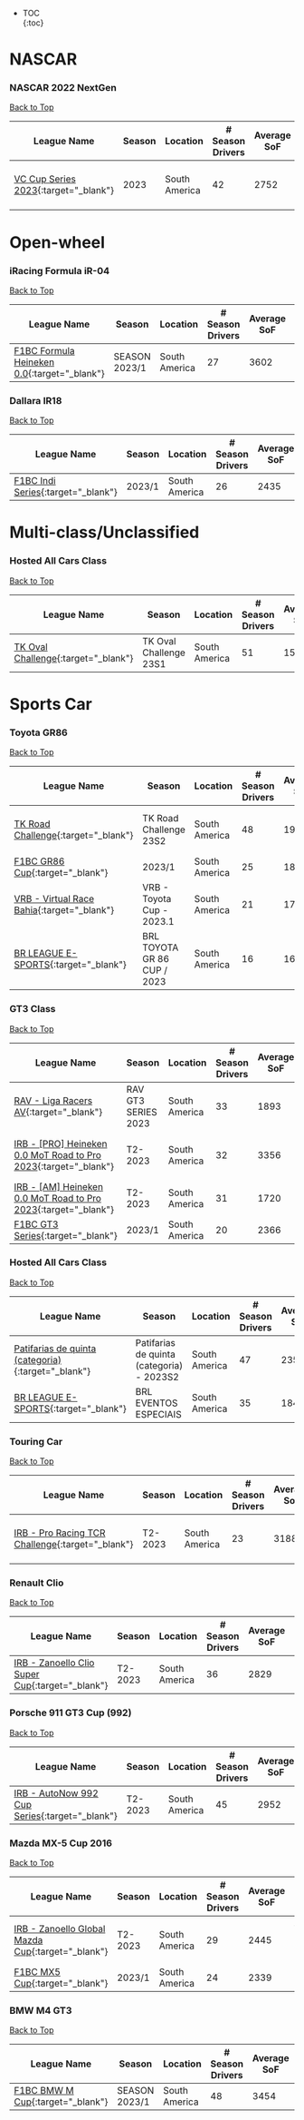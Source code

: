 * TOC  
{:toc}

# NASCAR

### NASCAR 2022 NextGen

[Back to Top](#)  

|                                                  League Name                                                  |Season|   Location  |# Season Drivers|Average SoF|   Upcoming Race  |        New York       |         London        |         Sydney         |
|---------------------------------------------------------------------------------------------------------------|------|-------------|----------------|-----------|------------------|-----------------------|-----------------------|------------------------|
|[VC Cup Series 2023](https://members.iracing.com/membersite/member/LeagueView.do?league=2982){:target="_blank"}| 2023 |South America|       42       |    2752   |Darlington Raceway|Mon, May 15 06:00PM EDT|Mon, May 15 11:00PM BST|Tue, May 16 08:00AM AEST|

# Open-wheel

### iRacing Formula iR-04

[Back to Top](#)  

|                                                      League Name                                                      |    Season   |   Location  |# Season Drivers|Average SoF|Upcoming Race|New York|London|Sydney|
|-----------------------------------------------------------------------------------------------------------------------|-------------|-------------|----------------|-----------|-------------|--------|------|------|
|[F1BC Formula Heineken 0\.0](https://members.iracing.com/membersite/member/LeagueView.do?league=8629){:target="_blank"}|SEASON 2023/1|South America|       27       |    3602   |             |        |      |      |

### Dallara IR18

[Back to Top](#)  

|                                                 League Name                                                 |Season|   Location  |# Season Drivers|Average SoF|Upcoming Race|New York|London|Sydney|
|-------------------------------------------------------------------------------------------------------------|------|-------------|----------------|-----------|-------------|--------|------|------|
|[F1BC Indi Series](https://members.iracing.com/membersite/member/LeagueView.do?league=9335){:target="_blank"}|2023/1|South America|       26       |    2435   |             |        |      |      |

# Multi-class/Unclassified

### Hosted All Cars Class

[Back to Top](#)  

|                                                  League Name                                                 |        Season        |   Location  |# Season Drivers|Average SoF|Upcoming Race|New York|London|Sydney|
|--------------------------------------------------------------------------------------------------------------|----------------------|-------------|----------------|-----------|-------------|--------|------|------|
|[TK Oval Challenge](https://members.iracing.com/membersite/member/LeagueView.do?league=9547){:target="_blank"}|TK Oval Challenge 23S1|South America|       51       |    1536   |             |        |      |      |

# Sports Car

### Toyota GR86

[Back to Top](#)  

|                                                      League Name                                                     |           Season           |   Location  |# Season Drivers|Average SoF|        Upcoming Race        |        New York       |         London        |         Sydney         |
|----------------------------------------------------------------------------------------------------------------------|----------------------------|-------------|----------------|-----------|-----------------------------|-----------------------|-----------------------|------------------------|
|    [TK Road Challenge](https://members.iracing.com/membersite/member/LeagueView.do?league=9313){:target="_blank"}    |   TK Road Challenge 23S2   |South America|       48       |    1985   |  Autódromo José Carlos Pace |Mon, May 22 05:40PM EDT|Mon, May 22 10:40PM BST|Tue, May 23 07:40AM AEST|
|      [F1BC GR86 Cup](https://members.iracing.com/membersite/member/LeagueView.do?league=9338){:target="_blank"}      |           2023/1           |South America|       25       |    1882   |                             |                       |                       |                        |
|[VRB \- Virtual Race Bahia](https://members.iracing.com/membersite/member/LeagueView.do?league=9658){:target="_blank"}|VRB \- Toyota Cup \- 2023\.1|South America|       21       |    1712   |Okayama International Circuit|Tue, May 16 06:00PM EDT|Tue, May 16 11:00PM BST|Wed, May 17 08:00AM AEST|
|   [BR LEAGUE E\-SPORTS](https://members.iracing.com/membersite/member/LeagueView.do?league=8144){:target="_blank"}   | BRL TOYOTA GR 86 CUP / 2023|South America|       16       |    1602   |                             |                       |                       |                        |

### GT3 Class

[Back to Top](#)  

|                                                                  League Name                                                                 |       Season      |   Location  |# Season Drivers|Average SoF|          Upcoming Race         |        New York       |         London        |         Sydney         |
|----------------------------------------------------------------------------------------------------------------------------------------------|-------------------|-------------|----------------|-----------|--------------------------------|-----------------------|-----------------------|------------------------|
|              [RAV \- Liga Racers AV](https://members.iracing.com/membersite/member/LeagueView.do?league=3454){:target="_blank"}              |RAV GT3 SERIES 2023|South America|       33       |    1893   |                                |                       |                       |                        |
|[IRB \- \[PRO\] Heineken 0\.0 MoT Road to Pro 2023](https://members.iracing.com/membersite/member/LeagueView.do?league=5022){:target="_blank"}|      T2\-2023     |South America|       32       |    3356   |Hockenheimring Baden-Württemberg|Mon, May 22 05:00PM EDT|Mon, May 22 10:00PM BST|Tue, May 23 07:00AM AEST|
| [IRB \- \[AM\] Heineken 0\.0 MoT Road to Pro 2023](https://members.iracing.com/membersite/member/LeagueView.do?league=1891){:target="_blank"}|      T2\-2023     |South America|       31       |    1720   |                                |                       |                       |                        |
|                 [F1BC GT3 Series](https://members.iracing.com/membersite/member/LeagueView.do?league=9336){:target="_blank"}                 |       2023/1      |South America|       20       |    2366   |                                |                       |                       |                        |

### Hosted All Cars Class

[Back to Top](#)  

|                                                          League Name                                                          |                   Season                   |   Location  |# Season Drivers|Average SoF| Upcoming Race|        New York       |         London        |         Sydney         |
|-------------------------------------------------------------------------------------------------------------------------------|--------------------------------------------|-------------|----------------|-----------|--------------|-----------------------|-----------------------|------------------------|
|[Patifarias de quinta \(categoria\)](https://members.iracing.com/membersite/member/LeagueView.do?league=9554){:target="_blank"}|Patifarias de quinta \(categoria\) \- 2023S2|South America|       47       |    2354   |Lime Rock Park|Thu, May 18 06:50PM EDT|Thu, May 18 11:50PM BST|Fri, May 19 08:50AM AEST|
|        [BR LEAGUE E\-SPORTS](https://members.iracing.com/membersite/member/LeagueView.do?league=8144){:target="_blank"}       |            BRL EVENTOS ESPECIAIS           |South America|       35       |    1843   |              |                       |                       |                        |

### Touring Car

[Back to Top](#)  

|                                                         League Name                                                        | Season |   Location  |# Season Drivers|Average SoF| Upcoming Race|        New York       |         London        |         Sydney         |
|----------------------------------------------------------------------------------------------------------------------------|--------|-------------|----------------|-----------|--------------|-----------------------|-----------------------|------------------------|
|[IRB \- Pro Racing TCR Challenge](https://members.iracing.com/membersite/member/LeagueView.do?league=2957){:target="_blank"}|T2\-2023|South America|       23       |    3188   |Circuit Zolder|Tue, May 16 05:00PM EDT|Tue, May 16 10:00PM BST|Wed, May 17 07:00AM AEST|

### Renault Clio

[Back to Top](#)  

|                                                        League Name                                                        | Season |   Location  |# Season Drivers|Average SoF|Upcoming Race|New York|London|Sydney|
|---------------------------------------------------------------------------------------------------------------------------|--------|-------------|----------------|-----------|-------------|--------|------|------|
|[IRB \- Zanoello Clio Super Cup](https://members.iracing.com/membersite/member/LeagueView.do?league=1397){:target="_blank"}|T2\-2023|South America|       36       |    2829   |             |        |      |      |

### Porsche 911 GT3 Cup (992)

[Back to Top](#)  

|                                                       League Name                                                       | Season |   Location  |# Season Drivers|Average SoF|Upcoming Race|New York|London|Sydney|
|-------------------------------------------------------------------------------------------------------------------------|--------|-------------|----------------|-----------|-------------|--------|------|------|
|[IRB \- AutoNow 992 Cup Series](https://members.iracing.com/membersite/member/LeagueView.do?league=732){:target="_blank"}|T2\-2023|South America|       45       |    2952   |             |        |      |      |

### Mazda MX-5 Cup 2016

[Back to Top](#)  

|                                                         League Name                                                         | Season |   Location  |# Season Drivers|Average SoF|         Upcoming Race        |        New York       |         London        |         Sydney         |
|-----------------------------------------------------------------------------------------------------------------------------|--------|-------------|----------------|-----------|------------------------------|-----------------------|-----------------------|------------------------|
|[IRB \- Zanoello Global Mazda Cup](https://members.iracing.com/membersite/member/LeagueView.do?league=3090){:target="_blank"}|T2\-2023|South America|       29       |    2445   |Virginia International Raceway|Wed, May 17 05:00PM EDT|Wed, May 17 10:00PM BST|Thu, May 18 07:00AM AEST|
|          [F1BC MX5 Cup](https://members.iracing.com/membersite/member/LeagueView.do?league=9337){:target="_blank"}          | 2023/1 |South America|       24       |    2339   |                              |                       |                       |                        |

### BMW M4 GT3

[Back to Top](#)  

|                                                League Name                                                |    Season   |   Location  |# Season Drivers|Average SoF|Upcoming Race|New York|London|Sydney|
|-----------------------------------------------------------------------------------------------------------|-------------|-------------|----------------|-----------|-------------|--------|------|------|
|[F1BC BMW M Cup](https://members.iracing.com/membersite/member/LeagueView.do?league=6939){:target="_blank"}|SEASON 2023/1|South America|       48       |    3454   |             |        |      |      |

